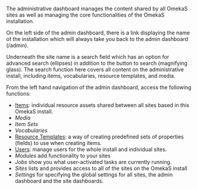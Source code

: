 The administrative dashboard manages the content shared by all OmekaS sites as well as managing the core functionalities of the OmekaS installation. 

On the left side of the admin dashboard, there is a link displaying the name of the installation which will always take you back to the admin dashboard (/admin). 

Underneath the site name is a search field which has an option for advanced search (ellipses) in addition to the button to search (magnifying glass). The search function here covers all content on the administrative install, including items, vocabularies, resource templates, and media.  

From the left hand navigation of the admin dashboard, access the following functions:
- [Items](/content/Items.md): individual resource assets shared between all sites based in this OmekaS install.
- *Media*
- *Item Sets*
- *Vocabularies*
- [Resource Templates](content/ResourceTemplate.md): a way of creating predefined sets of properties (fields) to use when creating items.
- [Users](/Users.md): manage users for the whole install and individual sites.
- *Modules* add functionality to your sites
- *Jobs* show you what user-activated tasks are currently running.
- *Sites* lists and provides access to all of the sites on the OmekaS install
- *Settings* for specifying the global settings for all sites, the admin dashboard and the site dashboards.
